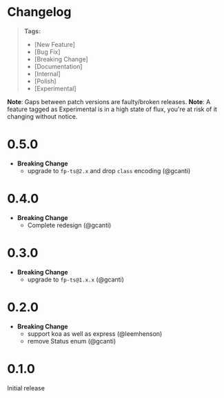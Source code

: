 # Changelog

> **Tags:**
>
> - [New Feature]
> - [Bug Fix]
> - [Breaking Change]
> - [Documentation]
> - [Internal]
> - [Polish]
> - [Experimental]

**Note**: Gaps between patch versions are faulty/broken releases. **Note**: A feature tagged as Experimental is in a
high state of flux, you're at risk of it changing without notice.

# 0.5.0

- **Breaking Change**
  - upgrade to `fp-ts@2.x` and drop `class` encoding (@gcanti)

# 0.4.0

- **Breaking Change**
  - Complete redesign (@gcanti)

# 0.3.0

- **Breaking Change**
  - upgrade to `fp-ts@1.x.x` (@gcanti)

# 0.2.0

- **Breaking Change**
  - support koa as well as express (@leemhenson)
  - remove Status enum (@gcanti)

# 0.1.0

Initial release
